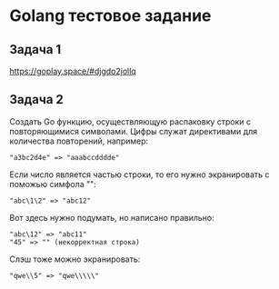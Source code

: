 # Golang тестовое задание
## Задача 1
https://goplay.space/#djgdo2jollq

## Задача 2

Создать Go функцию, осуществляющую распаковку строки c повторяющимися символами.
Цифры служат директивами для количества повторений, например:
```
"a3bc2d4e" => "aaabccdddde"
```

Если число является частью строки, то его нужно экранировать с поможью симфола "\":
```
"abc\1\2" => "abc12"
```

Вот здесь нужно подумать, но написано правильно:
```
"abc\12" => "abc11"
"45" => "" (некорректная строка)
```

Слэш тоже можно экранировать:
```
"qwe\\5" => "qwe\\\\\"
```
